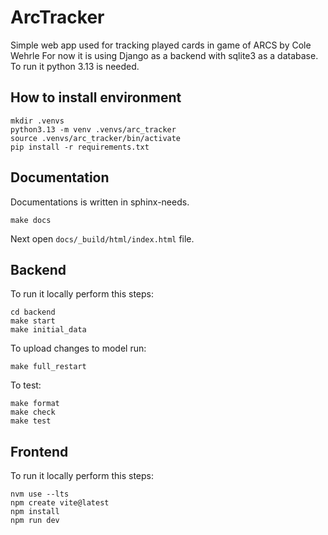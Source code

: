 # ArcTracker
Simple web app used for tracking played cards in game of ARCS by Cole Wehrle
For now it is using Django as a backend with sqlite3 as a database.
To run it python 3.13 is needed.

## How to install environment
```
mkdir .venvs
python3.13 -m venv .venvs/arc_tracker
source .venvs/arc_tracker/bin/activate
pip install -r requirements.txt
```

## Documentation

Documentations is written in sphinx-needs.
```
make docs
```
Next open ```docs/_build/html/index.html``` file.

## Backend
To run it locally perform this steps:
```
cd backend
make start
make initial_data
```
To upload changes to model run:
```
make full_restart
```
To test:
```
make format
make check
make test
```

## Frontend
To run it locally perform this steps:
```
nvm use --lts
npm create vite@latest
npm install
npm run dev
```